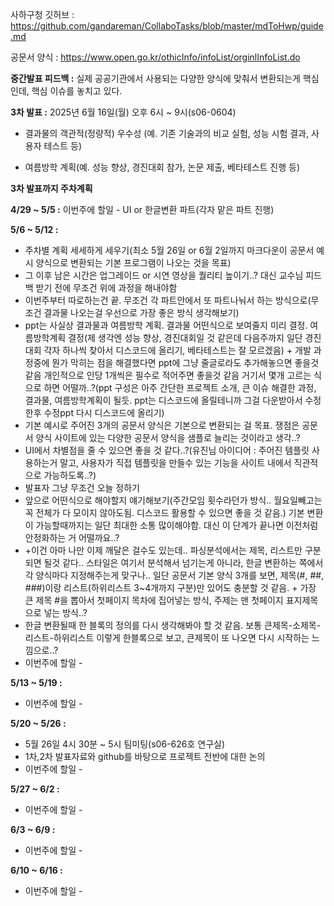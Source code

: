 사하구청 깃허브 : https://github.com/gandareman/CollaboTasks/blob/master/mdToHwp/guide.md

공문서 양식 : https://www.open.go.kr/othicInfo/infoList/orginlInfoList.do

**중간발표 피드백 :** 실제 공공기관에서 사용되는 다양한 양식에 맞춰서 변환되는게 핵심인데, 핵심 이슈를 놓치고 있다.

**3차 발표 :** 2025년 6월 16일(월) 오후 6시 ~ 9시(s06-0604)

- 결과물의 객관적(정량적) 우수성 (예. 기존 기술과의 비교 실험, 성능 시험 결과, 사용자 테스트 등)

- 여름방학 계획(예. 성능 향상, 경진대회 참가, 논문 제출, 베타테스트 진행 등)

**3차 발표까지 주차계획**

**4/29 ~ 5/5 :** 이번주에 할일 - UI or 한글변환 파트(각자 맡은 파트 진행)

**5/6 ~ 5/12 :** 
- 주차별 계획 세세하게 세우기(최소 5월 26일 or 6월 2일까지 마크다운이 공문서 예시 양식으로 변환되는 기본 프로그램이 나오는 것을 목표)
- 그 이후 남은 시간은 업그레이드 or 시연 영상을 퀄리티 높이기..? 대신 교수님 피드백 받기 전에 무조건 위에 과정을 해내야함
- 이번주부터 따로하는건 끝. 무조건 각 파트안에서 또 파트나눠서 하는 방식으로(무조건 결과물 나오는걸 우선으로 가장 좋은 방식 생각해보기)
- ppt는 사실상 결과물과 여름방학 계획. 결과물 어떤식으로 보여줄지 미리 결정. 여름방학계획 결정(제 생각엔 성능 향상, 경진대회일 것 같은데 다음주까지 일단 경진대회 각자 하나씩 찾아서 디스코드에 올리기, 베타테스트는 잘 모르겠음) + 개발 과정중에 뭔가 막히는 점을 해결했다면 ppt에 그냥 줄글로라도 추가해놓으면 좋을것 같음 개인적으로 인당 1개씩은 필수로 적어주면 좋을것 같음 거기서 몇개 고르는 식으로 하면 어떨까..?(ppt 구성은 아주 간단한 프로젝트 소개, 큰 이슈 해결한 과정, 결과물, 여름방학계획이 될듯. ppt는 디스코드에 올릴테니까 그걸 다운받아서 수정한후 수정ppt 다시 디스코드에 올리기)
- 기본 예시로 주어진 3개의 공문서 양식은 기본으로 변환되는 걸 목표. 쟁점은 공문서 양식 사이트에 있는 다양한 공문서 양식을 샘플로 늘리는 것이라고 생각..?
- UI에서 차별점을 줄 수 있으면 좋을 것 같다..?(유진님 아이디어 : 주어진 템플릿 사용하는거 말고, 사용자가 직접 템플릿을 만들수 있는 기능을 사이트 내에서 직관적으로 가능하도록..?)
- 발표자 그냥 무조건 오늘 정하기
- 앞으로 어떤식으로 해야할지 얘기해보기(주간모임 횟수라던가 방식.. 월요일빼고는 꼭 전체가 다 모이지 않아도됨. 디스코드 활용할 수 있으면 좋을 것 같음.) 기본 변환이 가능할때까지는 일단 최대한 소통 많이해야함. 대신 이 단계가 끝나면 이전처럼 안정화하는 거 어떨까요..?
- +이건 아마 나만 이제 깨달은 걸수도 있는데.. 파싱분석에서는 제목, 리스트만 구분되면 될것 같다.. 스타일은 여기서 분석해서 넘기는게 아니라, 한글 변환하는 쪽에서 각 양식마다 지정해주는게 맞구나.. 일단 공문서 기본 양식 3개를 보면, 제목(#, ##, ###)이랑 리스트(하위리스트 3~4개까지 구분)만 있어도 충분할 것 같음. + 가장 큰 제목 #을 뽑아서 첫페이지 목차에 집어넣는 방식, 주제는 맨 첫페이지 표지제목으로 넣는 방식..?
- 한글 변환될때 한 블록의 정의를 다시 생각해봐야 할 것 같음. 보통 큰제목-소제목-리스트-하위리스트 이렇게 한블록으로 보고, 큰제목이 또 나오면 다시 시작하는 느낌으로..?
- 이번주에 할일 - 

**5/13 ~ 5/19 :**

- 이번주에 할일 -

**5/20 ~ 5/26 :**
- 5월 26일 4시 30분 ~ 5시 팀미팅(s06-626호 연구실)
- 1차,2차 발표자료와 github를 바탕으로 프로젝트 전반에 대한 논의
- 이번주에 할일 - 

**5/27 ~ 6/2 :**

- 이번주에 할일 -

**6/3 ~ 6/9 :**

- 이번주에 할일 -

**6/10 ~ 6/16 :** 

- 이번주에 할일 -
